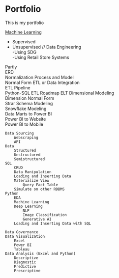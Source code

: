 # Portfolio
This is my portfolio

[Machine Learning](https://github.com/maredep/machine-learning-PET_ADC-dataset)
- Supervised
- Unsupervised
//
Data Engineering	
	-Using SDG		
	-Using Retail Store Systems
			
Partly			
	ERD		
	Normalization Process and Model		
		Normal Form	
	ETL or Data Integration		
		ETL Pipeline	
			Python-SQL
			ETL Roadmap
		ELT	
	Dimensional Modeling		
		Dimension Normal Form	
		Strar Schema Modeling	
		Snowflake Modeling	
	Data Marts to Power BI		
	Power BI to Website		
	Power BI to Mobile		
			
	Data Sourcing 		
		Webscraping	
		API	
	Data		
		Structured	
		Unstructured	
		Semistructured	
	SQL		
		CRUD	
		Data Manipulation	
		Loading and Inserting Data	
		Materialize View	
			Query Fact Table
		Simulate on other RDBMS	
	Python		
		EDA	
		Machine Learning	
		Deep Learning	
			NLP
			Image Classification
			Generative AI
		Loading and Inserting Data with SQL	
			
	Data Governance		
	Data Visualization 		
		Excel	
		Power BI	
		Tableau	
	Data Analysis (Excel and Python)		
		Descriptive	
		Diagnostic	
		Predictive	
		Prescriptive	

